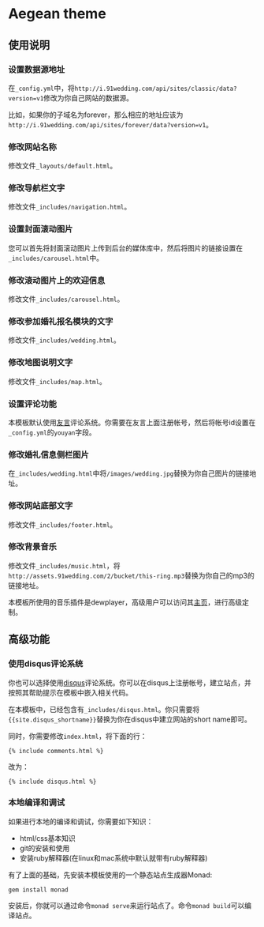 # Aegean theme

## 使用说明

### 设置数据源地址

在`_config.yml`中，将`http://i.91wedding.com/api/sites/classic/data?version=v1`修改为你自己网站的数据源。

比如，如果你的子域名为forever，那么相应的地址应该为`http://i.91wedding.com/api/sites/forever/data?version=v1`。

### 修改网站名称

修改文件`_layouts/default.html`。

### 修改导航栏文字

修改文件`_includes/navigation.html`。

### 设置封面滚动图片

您可以首先将封面滚动图片上传到后台的媒体库中，然后将图片的链接设置在`_includes/carousel.html`中。

### 修改滚动图片上的欢迎信息

修改文件`_includes/carousel.html`。

### 修改参加婚礼报名模块的文字

修改文件`_includes/wedding.html`。

### 修改地图说明文字

修改文件`_includes/map.html`。

### 设置评论功能

本模板默认使用[友言](http://www.uyan.cc/)评论系统。你需要在友言上面注册帐号，然后将帐号id设置在`_config.yml`的`youyan`字段。

### 修改婚礼信息侧栏图片

在`_includes/wedding.html`中将`/images/wedding.jpg`替换为你自己图片的链接地址。

### 修改网站底部文字

修改文件`_includes/footer.html`。

### 修改背景音乐

修改文件`_includes/music.html`，将`http://assets.91wedding.com/2/bucket/this-ring.mp3`替换为你自己的mp3的链接地址。

本模板所使用的音乐插件是dewplayer，高级用户可以访问其[主页](http://www.alsacreations.fr/dewplayer-en.html)，进行高级定制。

## 高级功能

### 使用disqus评论系统

你也可以选择使用[disqus](http://disqus.com/)评论系统。你可以在disqus上注册帐号，建立站点，并按照其帮助提示在模板中嵌入相关代码。

在本模板中，已经包含有`_includes/disqus.html`。你只需要将`{{site.disqus_shortname}}`替换为你在disqus中建立网站的short name即可。

同时，你需要修改`index.html`，将下面的行：

```
{% include comments.html %}
```

改为：

```
{% include disqus.html %}
```

### 本地编译和调试

如果进行本地的编译和调试，你需要如下知识：

- html/css基本知识
- git的安装和使用
- 安装ruby解释器(在linux和mac系统中默认就带有ruby解释器)

有了上面的基础，先安装本模板使用的一个静态站点生成器Monad:

```
gem install monad
```

安装后，你就可以通过命令`monad serve`来运行站点了。命令`monad build`可以编译站点。
